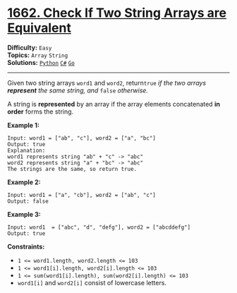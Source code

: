 # [1662. Check If Two String Arrays are Equivalent](https://leetcode.com/problems/check-if-two-string-arrays-are-equivalent/)

**Difficulty:** `Easy`  
**Topics:** `Array` `String`  
**Solutions:** [`Python`](../../src/python/challenges/problems/check_if_two_string_arrays_are_equivalent_test.py) [`C#`](../../src/csharp/challenges/Problems/CheckIfTwoStringArraysAreEquivalent.cs) [`Go`](../../src/go/challenges/problems/check_if_two_string_arrays_are_equivalent_test.go)  

---

Given two string arrays `word1` and `word2`, return`true` *if the two arrays **represent** the same string, and* `false` *otherwise.*

A string is **represented** by an array if the array elements concatenated **in order** forms the string.

**Example 1:**

```
Input: word1 = ["ab", "c"], word2 = ["a", "bc"]
Output: true
Explanation:
word1 represents string "ab" + "c" -> "abc"
word2 represents string "a" + "bc" -> "abc"
The strings are the same, so return true.
```

**Example 2:**

```
Input: word1 = ["a", "cb"], word2 = ["ab", "c"]
Output: false
```

**Example 3:**

```
Input: word1  = ["abc", "d", "defg"], word2 = ["abcddefg"]
Output: true
```

**Constraints:**

* `1 <= word1.length, word2.length <= 103`
* `1 <= word1[i].length, word2[i].length <= 103`
* `1 <= sum(word1[i].length), sum(word2[i].length) <= 103`
* `word1[i]` and `word2[i]` consist of lowercase letters.